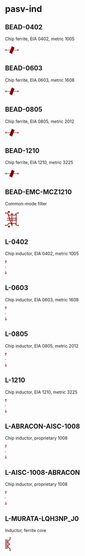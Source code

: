 # pasv-ind

## BEAD-0402
Chip ferrite, EIA 0402, metric 1005

![BEAD-0402__1__1](/images/pasv-ind__BEAD-0402__1__1.png?raw=true) 
## BEAD-0603
Chip ferrite, EIA 0603, metric 1608

![BEAD-0603__1__1](/images/pasv-ind__BEAD-0603__1__1.png?raw=true) 
## BEAD-0805
Chip ferrite, EIA 0805, metric 2012

![BEAD-0805__1__1](/images/pasv-ind__BEAD-0805__1__1.png?raw=true) 
## BEAD-1210
Chip ferrite, EIA 1210, metric 3225

![BEAD-1210__1__1](/images/pasv-ind__BEAD-1210__1__1.png?raw=true) 
## BEAD-EMC-MCZ1210
Common-mode filter

![BEAD-EMC-MCZ1210__1__1](/images/pasv-ind__BEAD-EMC-MCZ1210__1__1.png?raw=true) 
## L-0402
Chip inductor, EIA 0402, metric 1005

![L-0402__1__1](/images/pasv-ind__L-0402__1__1.png?raw=true) 
## L-0603
Chip inductor, EIA 0603, metric 1608

![L-0603__1__1](/images/pasv-ind__L-0603__1__1.png?raw=true) 
## L-0805
Chip inductor, EIA 0805, metric 2012

![L-0805__1__1](/images/pasv-ind__L-0805__1__1.png?raw=true) 
## L-1210
Chip inductor, EIA 1210, metric 3225

![L-1210__1__1](/images/pasv-ind__L-1210__1__1.png?raw=true) 
## L-ABRACON-AISC-1008
Chip inductor, proprietary 1008

![L-ABRACON-AISC-1008__1__1](/images/pasv-ind__L-ABRACON-AISC-1008__1__1.png?raw=true) 
## L-AISC-1008-ABRACON
Chip inductor, proprietary 1008

![L-AISC-1008-ABRACON__1__1](/images/pasv-ind__L-AISC-1008-ABRACON__1__1.png?raw=true) 
## L-MURATA-LQH3NP_J0
Inductor, ferrite core

![L-MURATA-LQH3NP_J0__1__1](/images/pasv-ind__L-MURATA-LQH3NP_J0__1__1.png?raw=true) 

